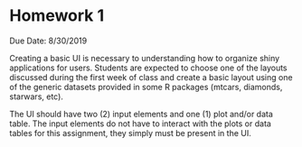 # Homework 1

Due Date: 8/30/2019

Creating a basic UI is necessary to understanding how to organize shiny applications for users. Students are expected to choose one of the layouts discussed during the first week of class and create a basic layout using one of the generic datasets provided in some R packages (mtcars, diamonds, starwars, etc). 

The UI should have two (2) input elements and one (1) plot and/or data table. The input elements do not have to interact with the plots or data tables for this assignment, they simply must be present in the UI.
